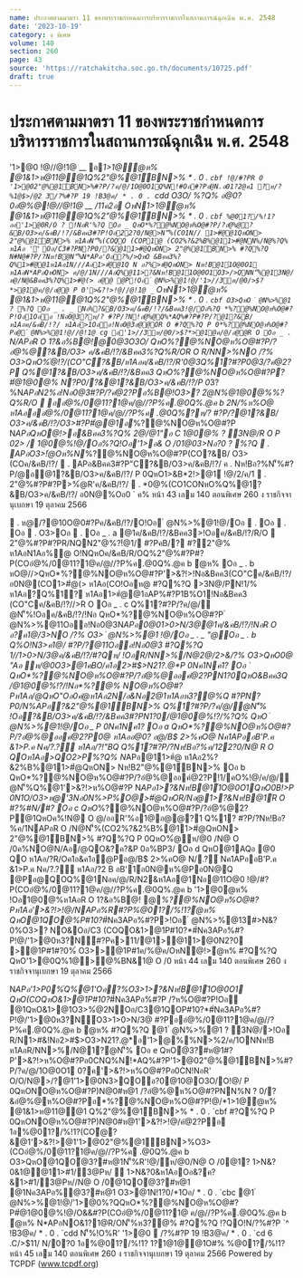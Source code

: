 ```yaml
---
name: ประกาศตามมาตรา 11 ของพระราชกำหนดการบริหารราชการในสถานการณ์ฉุกเฉิน พ.ศ. 2548
date: '2023-10-19'
category: ง พิเศษ
volume: 140
section: 260
page: 43
source: 'https://ratchakitcha.soc.go.th/documents/10725.pdf'
draft: true
---
```


# ประกาศตามมาตรา 11 ของพระราชกำหนดการบริหารราชการในสถานการณ์ฉุกเฉิน พ.ศ. 2548

'1>@0 !@//@!1@ __ อ*1>1@ํ@ห% @1&1>ห@11@@1Q%2"@%@1์BN>% * . 0 . `cbf !@/#?PR O '1>@02"@%@1์BN>%#?P/?ค/@/1O@0O1Q%N!#Oอ#?Pอํ@N.อ01?2@ค1 ?ห/? %1@$>/@2 3/?%#?P 19 !B3@ค/ * . 0 . `cdd O3O/ %?Q% อ@0?0อํ@%@!@//@!1@ __ /11ค2อ OหN*1>1@ํ@ห% @1&1>ห@11@@1Q%2"@%@1์BN>% * . 0 . `cbf %@01?/%!1?ออ'1>@0R/O ? !NอR'%?Q Oอ _ QหO*%?@%NO@ห%O@#?P/?อํ@%@?&B/O3>ค/&คB/!?/&Bคค3#?P!Oอ22?0/N@>N'็%(CO1N// 1>#ํ@@1QหON> 2"@%@1์BN>% ห1AอN'็%(COQO (COP1@ (CO2%?&2%B%@11>#ํ@NN%/N@%?Q% ห1Aอ ''ิ Oอ/C3#?PN?P0/?&@11>#ํ@QหON> 2"@%@1์BN>% #?Q%?Q N#N@#?P/?Nห!Bํ@N'็%N*APอ'Oอ?%/>QหO &Bคค3%?Q%1>#ํ@@1ห1Aอ1N///Aอ1>#ํ@@1Q N อ?%>#ํ@QหON> Nห!B@1์1O@0O1 ห1AอN*APอQหON> ค/@/1N///AอQ%@11>?&Nห!B@1์1O@0O1O3>/>QNN'็%@13N@/ห@/N@&Bคค3%?Q%1>#ํ@(> อ@@ @P!Oอ ํ @N%>%@1!@/'1>//3ห/@0/>$?*>@1@ค/@/อ@@ P 0'>&?!>!@//@!1@ _` OหN*1>1@ํ@ห% @1&1>ห@11@@1Q%2"@%@1์BN>% * . 0 . `cbf O3>QหO ํ @N%>%@1 ? %?Q Oอ _ . _ Nอ%?&B/O3>ค/&คB/!?/&Bคค3!@/Oอ%?Q *%?@%NO@ห%O@#?P!Oอ1Oออ !Nอ0@3?ห/? #?P/?N!อํ@%@Q%*AQ%#?P#?P/?@1?&B/ห1Aอค/&คB/!?/ ห1Aอ>1Oออ!Nอ0@3อ@@OR O #?Q%?Q P 0*%?@%NO@ห%O@#?Pอ@ ํ @N%>%@1!@//@!1@ cg อ'1>//3ห/@0/>$?*>@1@ค/@/อ@@R O Oอ _ . ` N/APอR O 1?&อ%B@!@0@3O3O/ QหO*%?@%NO@ห%O@#?P/?อํ@%@?&B/O3> ค/&คB/!?/&Bคค3%?Q%R/OR O R/NN>%NO /?% O3>QหO%ํ@!?/(CO"C?&B/ห1Aอค/&คB/!?/R'0@3Q%1?#?P0@3/?คํ@2?P Q%@1?&B/O3>ค/&คB/!?/&Bคค3 QหO*%?@%NO@ห%O@#?P? #ํ@1@0@% N?P0/?&@1?&B/O3>ค/&คB/!?/P 0*3?%N*APอN2%อ!Nอ0@3#?P/?คํ@2?Pอ%B@!O3>? 2ํ@N%@1@0@%%?Q%R/O  ออํ@%/0@11?1@ค/@//?P%ค.@0Q%.@ค b 2N/%ห%O@ ห1Aอออํ@%/0@11?1@ค/@//?P%ค .@0Q%?ห/? #?P/?@1?&B/ O3>ค/&คB/!?/O3>#?P#ํ@@1อ*%?@%NO@ห%O@#?P N*APอQหO@!>อ&Bคค3%?Q% 2@/@1"อ C 1@0@% ? 3N@/R O P 02> / 1@0@%!@/Oอ%?Q!Oอ'1>อ& O /01@03>Nอ?0 ? %?Q  . APอO3>!ํ@Oห%N*%?@%NO@ห%O@#?P(CO?&B/ O3>(COค/&คB/!?/  . APอ&Bคค3#?P"C?&B/O3>ค/&คB/!?/ ค . Nห!Bอ?%N'็%#?P/@อ@1?&B/O3>ค/&คB/!?/ P 0QหO1>&B*2!>@1์ !@/2/ค/1  . 2"@%#?P#?P>%ํ@R'ค/&คB/!?/  . *0@%(CO1CONหO%Q%@1?&B/O3>ค/&คB/!?/ อ0N@%Oอ0 ` ค% หน้า 43 เลม 140 ตอนพิเศษ 260 ง ราชกิจจานุเบกษา 19 ตุลาคม 2566

 . ห@/?@10O@0#?Pค/&คB/!?/O!Oอ ํ @N%>%@1!@/Oอ  . Oอ  . Oอ  . O3>Oอ  . Oอ _ . a @1ค/&คB/!?/&Bคค3>!Oอค/&คB/!?/R/O  2"@%#?P#?PR/NQN2"@%?!ํ@1/ #?PคB/? #?2"@% ห1AอN1Aอ%ํ@ O!NQหOค/&คB/R/OQ%2"@%#?P#?P(COอํ@%/0@11?1@ค/@//?P%ค.@0Q%.@ค b ํ@ห% Oอ _ . b หO@//>QหO*%?@%NO@ห%O@#?P'>&?!>!Nอ&Bคค3(CO"Cค/&คB/!?/อ0N@(CO1>#ํ@(> ห1Aอ(CO!Oอห@ #?Q%?Q >3N@/PN!1/% ห1Aอ?Q%1? ห1Aอ1>#ํ@@1อAP%#?P1B%O1!Nอ&Bคค3 (CO"Cค/&คB/!?//>R O Oอ _ . c Q%1?#?P/?ค/@/ํ@N'็%!Oอค/&คB/!?/!Nอ QหO*%?@%NO@ห%O@#?P ํ @N%>%@11Oออ!Nอ0@3N*APอ0@01>0>N/3@@1ค/&คB/!?/!NอR O อ?ค1@/3>NO /?% O3> ํ @N%>%@1 !@/Oอ _ . _ "@Oอ _ . b Q%O!N3>ค1@/ #?P/?@11Oออ!Nอ0@3 #?Q%?Q 1//1>0>N/3@ค/&คB/!?/#?Qห/ !OอR/NN>%/N@2@/2>&/?% O3>QหO0@ "Aอ ห/@0O3>@1คBO/ค1อ2>#$>N21?.@*P 0Nค1Nค1? Oอ ` QหO*%?@%NO@ห%O@#?P/?อํ@%@ออคํ@2?PN1?0QหO&Bคค3Q /@1@0@%!?/!Nอ*%?@% NO@ห%O@#?Pห1Aอ/@QหO"Oอ0คํ@ห1Aอ2N/อ&Nอ2@1ห1Aอห3?@%Q #?PN?P0/N%APอ?&2"@%@1์BN>% Q%1?#?P/?ค/@/ํ@N'็% !Oอ?&B/O3>ค/&คB/!?/&Bคค3#?PN1?0/@1@0@%!?/%?Q% QหO ํ @N%>%@1!@/Oอ _ P 0Nค1Nค1? Oอ a QหO*%?@%NO@ห%O@#?P/?อํ@%@ออคํ@2?P0@ ห1Aออ@0? อ@/B$ 2>%คO@ Nค1APออB'P.ค &1>P.ค Nค/?.?์ ห1Aอ/?!"BQ Q%1?#?P/?Nห!Bอ?%ค/122?0/N@ R O QOห1Aอ>QO2>P%?Q% N*APอ@11>#ํ@ ห1Aอ2%?&2%B%@11>#ํ@QหON> Nห!B2"@%@1์BN>% Oอ b QหO*%?@%NO@ห%O@#?P/?อํ@%@ออคํ@2?P!1/คO%!@/ค/@/ํ@N'็%Q%@1'>&?!>ห%O@#?P N*APอ1>?&Nห!B@1์1O@0O1QหO0B!>P 0N1O/O3>ห@'3Nอ0N%>P%O@>#ํ@QหOR/Nอ@1>?&Nห!B@1์R O #?%#N/#? Oอ c QหO*%?@%NO@ห%O@#?P/?อํ@%@2?P@1QหOค%!N@ O @/ออR'%อ1@อ@@?1 Q%1? #?P/?Nห!Bอ?%ค/1NAPอR O /N@N'็%(CO2%?&2%B%@11>#ํ@QหON> 2"@%@1์BN>% #?Q%?Q P 0QหO%ํ@ห/@0 /N@ O /0ค%NO@N/Aอ/@QO&?ค?&P 0อ%BP3/ Oอ d QหO@1AQอ @0 QO ห1Aอ/?R/Oค1อ&ค1อ@Pอ@/B$ 2>%คO@ N/.?์ Nค1APออB'P.ค &1>P.ค Nค/?.?์ ห1Aอ/?2 B อB'1์อ0N@ห%@Pอ0N@Q @Pอ@QOQ%@1Nอค/@/R/N2&ห1Aอ@1Nอ@11O@0 !@/#?P(COอํ@%/0@11?1@ค/@//?P%ค.@0Q%.@ค b '1>@0ํ@ห% !Oอ1@0@%ห1AอR O 1?&อ%B@! @*%?@%NO@ห%O@#?Pห1Aอ'>&?!>!@/NAPอ%R#?P%@01?/%!1?ํ@ห% QหO@1QO@%P#10?*#์Nค3APอ%#?P>!Oอ ํ @N%>%@13#>N&?0%O3>? NO&Oอ/C3 (COQO&1>@1P#10?*#์Nค3APอ%#?P!@/'1>@0ห3?N์#?Pค>11/@1>@11>@0N2?0 >@1P#1#?0%์ O3>>@1P#1ค/%@ค/OหN@!>ํ@ห% #?Q%?Q QหO'1>@0Q%1@>@%BN&1@ O /0 หน้า 44 เลม 140 ตอนพิเศษ 260 ง ราชกิจจานุเบกษา 19 ตุลาคม 2566

N*APอ'1>P0%์Q%@1'Oอ?%O3>1>?&Nห!B@1์1O@0O1 QหO(COQหO&1>@1P#10?*#์Nค3APอ%#?P /?ห%O@#?P!Oอ @1QหO&1>@1O3>%ํ@2NOอ/C3@1QOP#10?*#์Nค3APอ%#?P!@/'1>@0ห3?N์O3>1>0>N/3@ #?Pออํ@%/0@11?1@ค/@//?P%ค.@0Q%.@ค b ํ@ห% #?Q%?Q @1 ํ @N%>%@1 ? 3N@/>!Oอ R/N1>#&!Nอ2>#$>O3>N21?.@*อ'1>@%%N>%2/ค/1ONNห!B ห1AอR/NN>%/N@1?ํ@N'็% Oอ e QหOํ@3?#ห@1#?P'>&?!>ห%O@#?Pอ0CNQ%N!*AQ%#?P'1>@02"@%@1์BN>%#?P/?ค/@/1O@0O1 0?ค'>&?!>ห%O@#?Pอ0CN!NอR' O/O/N@>/?@1'1>@0N3>QOอ?0@10@O3O/O!@/ P 0QหONO@ห%O@#?P)N@0#ห@1 /?อํ@%@ห%O@#?PNN%N ? 0/?&อํ@%@ห%O@#?Pอ*%?@%NO@ห%O@#?P!@/*1>1@ํ@ห% @1&1>ห@11@@1 Q%2"@%@1์BN>% * . 0 . `cbf #?Q%?Q P 0QหONO@ห%O@#?P)N@0#ห@1'>&?!>!@/คํ@2?Pอ 1อ%@01?/%!1?(COํ@?&@1'>&?!>@1'1>@02"@%@1์BN>%O3>(COอํ@%/0@11?1@ค/@//?P%ค .@0Q%.@ค b O3>QหO@1QOํ@3?#ห@1N'็%R'!@/ห/@0/N@ O /0@1? 1>N&?0&1@@11>#1/3@Pห/  1>N&?0&ห1AอOอ&?ค?&1>#1/3@Pห//N@ O /0@1QOํ@3?#ห@1 @1Nค3APอ%ํ@3?#ห@1 O3>@1N!1?0/*1Oอ/ * . 0 . `cbc @1 ํ @N%>%@1!@/'1>@0%?QQหO*%?@%NO@ห%O@#?P#ํ@1@0@%!@/O&&#?P(COอํ@%/0@11?1@ ค/@//?P%ค.@0Q%.@ค b ํ@ห% N*APอNO&1?1@R/ON'็%ห3?@% #?Q%?Q !?QO!N/?%#?P `^ !B3@ค/ * . 0 . `cdd N'็%!O%R' '1>@0  /?%#?P 19 !B3@ค/ * . 0 . `cd 6 .C/>$11/ N/0?0 1อ%@01?/%!1? 1?1@1@@1O#% %@01?/%!1? หน้า 45 เลม 140 ตอนพิเศษ 260 ง ราชกิจจานุเบกษา 19 ตุลาคม 2566 Powered by TCPDF (www.tcpdf.org)
